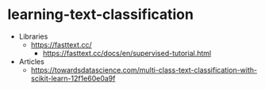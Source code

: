 # learning-text-classification

- Libraries
  - https://fasttext.cc/
    - https://fasttext.cc/docs/en/supervised-tutorial.html
- Articles
  - https://towardsdatascience.com/multi-class-text-classification-with-scikit-learn-12f1e60e0a9f
